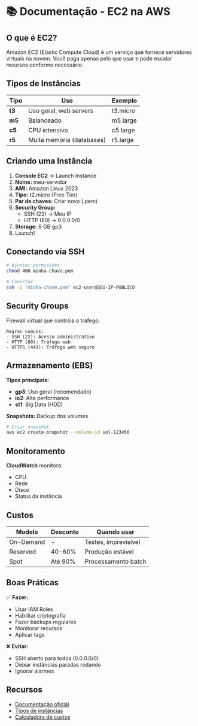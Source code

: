 # 📚 Documentação - EC2 na AWS

## O que é EC2?

Amazon EC2 (Elastic Compute Cloud) é um serviço que fornece servidores virtuais na nuvem. Você paga apenas pelo que usar e pode escalar recursos conforme necessário.

## Tipos de Instâncias

| Tipo | Uso | Exemplo |
|------|-----|---------|
| **t3** | Uso geral, web servers | t3.micro |
| **m5** | Balanceado | m5.large |
| **c5** | CPU intensivo | c5.large |
| **r5** | Muita memória (databases) | r5.large |

## Criando uma Instância

1. **Console EC2** → Launch Instance
2. **Nome:** meu-servidor
3. **AMI:** Amazon Linux 2023
4. **Tipo:** t2.micro (Free Tier)
5. **Par de chaves:** Criar novo (.pem)
6. **Security Group:**
   - SSH (22) → Meu IP
   - HTTP (80) → 0.0.0.0/0
7. **Storage:** 8 GB gp3
8. Launch!

## Conectando via SSH
```bash
# Ajustar permissões
chmod 400 minha-chave.pem

# Conectar
ssh -i "minha-chave.pem" ec2-user@SEU-IP-PUBLICO
```

## Security Groups

Firewall virtual que controla o tráfego:
```
Regras comuns:
- SSH (22): Acesso administrativo
- HTTP (80): Tráfego web
- HTTPS (443): Tráfego web seguro
```

## Armazenamento (EBS)

**Tipos principais:**
- **gp3**: Uso geral (recomendado)
- **io2**: Alta performance
- **st1**: Big Data (HDD)

**Snapshots:** Backup dos volumes
```bash
# Criar snapshot
aws ec2 create-snapshot --volume-id vol-123456
```

## Monitoramento

**CloudWatch** monitora:
- CPU
- Rede
- Disco
- Status da instância

## Custos

| Modelo | Desconto | Quando usar |
|--------|----------|-------------|
| On-Demand | - | Testes, imprevisível |
| Reserved | 40-60% | Produção estável |
| Spot | Até 90% | Processamento batch |

## Boas Práticas

✅ **Fazer:**
- Usar IAM Roles
- Habilitar criptografia
- Fazer backups regulares
- Monitorar recursos
- Aplicar tags

❌ **Evitar:**
- SSH aberto para todos (0.0.0.0/0)
- Deixar instâncias paradas rodando
- Ignorar alarmes

## Recursos

- [Documentação oficial](https://docs.aws.amazon.com/ec2/)
- [Tipos de instâncias](https://aws.amazon.com/ec2/instance-types/)
- [Calculadora de custos](https://calculator.aws/)

